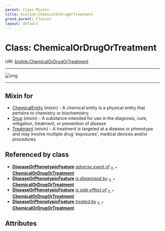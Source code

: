 ```yaml
---
parent: Class Mixins
title: biolink:ChemicalOrDrugOrTreatment
grand_parent: Classes
layout: default
---
```


# Class: ChemicalOrDrugOrTreatment




URI: [biolink:ChemicalOrDrugOrTreatment](https://w3id.org/biolink/vocab/ChemicalOrDrugOrTreatment)


---

![img](https://yuml.me/diagram/nofunky;dir:TB/class/[DiseaseOrPhenotypicFeature],[Treatment]uses%20-.-%3E[ChemicalOrDrugOrTreatment],[Drug]uses%20-.-%3E[ChemicalOrDrugOrTreatment],[ChemicalEntity]uses%20-.-%3E[ChemicalOrDrugOrTreatment],[Treatment],[Drug],[ChemicalEntity])

---


## Mixin for

 * [ChemicalEntity](ChemicalEntity.md) (mixin)  - A chemical entity is a physical entity that pertains to chemistry or biochemistry.
 * [Drug](Drug.md) (mixin)  - A substance intended for use in the diagnosis, cure, mitigation, treatment, or prevention of disease
 * [Treatment](Treatment.md) (mixin)  - A treatment is targeted at a disease or phenotype and may involve multiple drug 'exposures', medical devices and/or procedures

## Referenced by class

 *  **[DiseaseOrPhenotypicFeature](DiseaseOrPhenotypicFeature.md)** *[adverse event of](adverse_event_of.md)*  <sub>0..\*</sub>  **[ChemicalOrDrugOrTreatment](ChemicalOrDrugOrTreatment.md)**
 *  **[DiseaseOrPhenotypicFeature](DiseaseOrPhenotypicFeature.md)** *[is diagnosed by](is_diagnosed_by.md)*  <sub>0..\*</sub>  **[ChemicalOrDrugOrTreatment](ChemicalOrDrugOrTreatment.md)**
 *  **[DiseaseOrPhenotypicFeature](DiseaseOrPhenotypicFeature.md)** *[is side effect of](is_side_effect_of.md)*  <sub>0..\*</sub>  **[ChemicalOrDrugOrTreatment](ChemicalOrDrugOrTreatment.md)**
 *  **[DiseaseOrPhenotypicFeature](DiseaseOrPhenotypicFeature.md)** *[treated by](treated_by.md)*  <sub>0..\*</sub>  **[ChemicalOrDrugOrTreatment](ChemicalOrDrugOrTreatment.md)**

## Attributes

